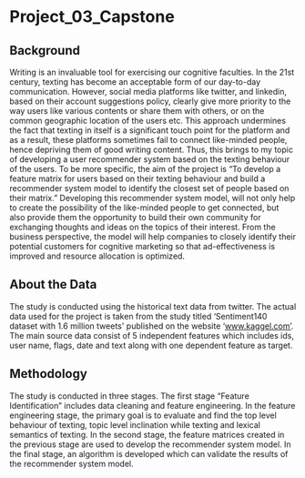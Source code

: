 # Project_03_Capstone
## Background
Writing is an invaluable tool for exercising our cognitive faculties. In the 21st century, texting has become an acceptable form of our day-to-day communication. However, social media platforms like twitter, and linkedin, based on their account suggestions policy, clearly give more priority to the way users like various contents or share them with others, or on the common geographic location of the users etc. This approach undermines the fact that texting in itself is a significant touch point for the platform and as a result, these platforms sometimes fail to connect like-minded people, hence depriving them of good writing content.
Thus, this brings to my topic of developing a user recommender system based on the texting behaviour of the users. To be more specific, the aim of the project is “To develop a feature matrix for users based on their texting behaviour and build a recommender system model to identify the closest set of people based on their matrix.”
Developing this recommender system model, will not only help to create the possibility of the like-minded people to get connected, but also provide them the opportunity to build their own community for exchanging thoughts and ideas on the topics of their interest. From the business perspective, the model will help companies to closely identify their potential customers for cognitive marketing so that ad-effectiveness is improved and resource allocation is optimized. 

## About the Data
The study is conducted using the historical text data from twitter. The actual data used for the project is taken from the study titled ‘Sentiment140 dataset with 1.6 million tweets' published on the website ‘www.kaggel.com’.
The main source data consist of 5 independent features which includes ids, user name,  flags, date and text along with one dependent feature as target.

## Methodology
The study is conducted in three stages. The first stage “Feature Identification” includes data cleaning and feature engineering. In the feature engineering stage, the primary goal is to evaluate and find the top level behaviour of texting, topic level inclination while texting and lexical semantics of texting. In the second stage, the feature matrices created in the previous stage are used to develop the recommender system model. In the final stage, an algorithm is developed which can validate the results of the recommender system model.
